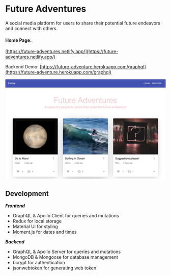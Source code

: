 # Future Adventures

A social media platform for users to share their potential future endeavors and connect with others.

#### Home Page:

[https://future-adventures.netlify.app/](https://future-adventures.netlify.app/)

Backend Demo: [https://future-adventure.herokuapp.com/graphql](https://future-adventure.herokuapp.com/graphql)

![Home Page](/client/public/image/futureAdventures.jpg)

## Development

**_Frontend_**

- GraphQL & Apollo Client for queries and mutations
- Redux for local storage
- Material UI for styling
- Moment.js for dates and times

**_Backend_**

- GraphQL & Apollo Server for queries and mutations
- MongoDB & Mongoose for database management
- bcrypt for authentication
- jsonwebtoken for generating web token
